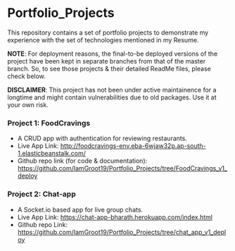 # Portfolio_Projects
This repository contains a set of portfolio projects to demonstrate my experience with the set of technologies mentioned in my Resume.

**NOTE**: For deployment reasons,  the final-to-be deployed versions of the project have been kept in separate branches from that of the master branch. So, to see those projects & their detailed ReadMe files, please check below.  

**DISCLAIMER**: This project has not been under active maintainence for a longtime and might contain vulnerabilities due to old packages. Use it at your own risk. 

### Project 1: FoodCravings 
- A CRUD app with authentication for reviewing restaurants.
- Live App Link:  http://foodcravings-env.eba-6wjaw32p.ap-south-1.elasticbeanstalk.com/ 
- Github repo link (for code & documentation): https://github.com/IamGroot19/Portfolio_Projects/tree/FoodCravings_v1_deploy

### Project 2: Chat-app
- A Socket.io based app for live group chats.
- Live App Link: https://chat-app-bharath.herokuapp.com/index.html 
- Github repo Link: https://github.com/IamGroot19/Portfolio_Projects/tree/chat_app_v1_deploy 
